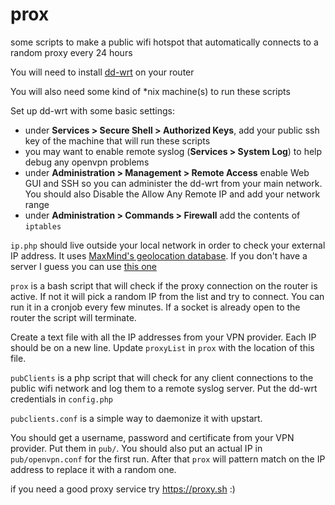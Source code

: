 # prox
some scripts to make a public wifi hotspot that automatically connects to a random proxy every 24 hours

You will need to install [dd-wrt](https://dd-wrt.com/) on your router

You will also need some kind of *nix machine(s) to run these scripts

Set up dd-wrt with some basic settings:

* under **Services > Secure Shell > Authorized Keys**, add your public ssh key of the machine that will run these scripts
* you may want to enable remote syslog (**Services > System Log**) to help debug any openvpn problems
* under **Administration > Management > Remote Access** enable Web GUI and SSH so you can administer the dd-wrt from your main network. You should also Disable the Allow Any Remote IP and add your network range
* under **Administration > Commands > Firewall** add the contents of `iptables`

`ip.php` should live outside your local network in order to check your external IP address. It uses [MaxMind's geolocation database](http://dev.maxmind.com/geoip/geoip2/geolite2/). If you don't have a server I guess you can use [this one](https://er0k.net/ip.php)

`prox` is a bash script that will check if the proxy connection on the router is active. If not it will pick a random IP from the list and try to connect. You can run it in a cronjob every few minutes. If a socket is already open to the router the script will terminate. 

Create a text file with all the IP addresses from your VPN provider. Each IP should be on a new line. Update `proxyList` in `prox` with the location of this file.

`pubClients` is a php script that will check for any client connections to the public wifi network and log them to a remote syslog server. Put the dd-wrt credentials in `config.php`

`pubclients.conf` is a simple way to daemonize it with upstart.

You should get a username, password and certificate from your VPN provider. Put them in `pub/`. You should also put an actual IP in `pub/openvpn.conf` for the first run. After that `prox` will pattern match on the IP address to replace it with a random one. 

if you need a good proxy service try https://proxy.sh :)
